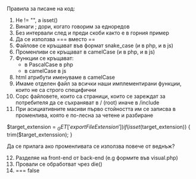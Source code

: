 Правила за писане на код:

1. Не != "", а isset()
2. Винаги ; дори, когато говорим за едноредов <?php ?>
3. Без интервали след и преди скоби както е в горния пример
4. Да се използва === вместо ==
5. Файлове се кръщават във формат snake_case (и в php, и в js)
6. Променливи се кръщават в camelCase (и в php, и в js)
7. Функции се кръщават:
	* в PascalCase в php
	* в camelCase в js
8. html атрибути именуваме в camelCase
9. Имаме отделен файл за всички наши имплементирани функции, които не са строго специфични
10. Сорс файловете, които са страници, които се зареждат за потребителя да се съхраняват в / (root) иначе в /include
11. При асициативните масиви първо стойността им се записва в променлива, която е по-лесна за четене и разбиране

$target_extension = $_GET['exportFileExtension'])
if (isset($target_extension)) {
	trim($target_extenssion);
}

Да се прилага aко променливата се използва повече от веднъж?

12. Разделяе на front-end от back-end (e.g формите във visual.php)
13. Провали се обработват чрез die()
14. === false
